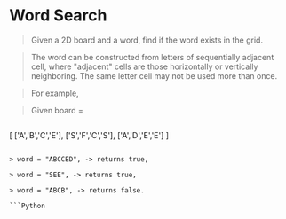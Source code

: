 # Word Search

> Given a 2D board and a word, find if the word exists in the grid.

> The word can be constructed from letters of sequentially adjacent cell, where "adjacent" cells are those horizontally or vertically neighboring. The same letter cell may not be used more than once.

> For example,

> Given board =

> ```
[
  ['A','B','C','E'],
  ['S','F','C','S'],
  ['A','D','E','E']
]
```

> word = "ABCCED", -> returns true,

> word = "SEE", -> returns true,

> word = "ABCB", -> returns false.

```Python

```
